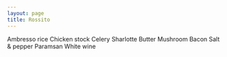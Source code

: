 ```yaml
---
layout: page
title: Rossito
---
```


Ambresso rice
Chicken stock
Celery
Sharlotte
Butter
Mushroom
Bacon
Salt & pepper
Paramsan
White wine
